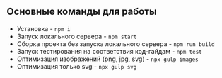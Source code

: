 ## Основные команды для работы
* Установка - `npm i`
* Запуск локального сервера - `npm start`
* Сборка проекта без запуска локального сервера - `npm run build`
* Запуск тестирования на соответствия код-гайдам - `npm test`
* Оптимизация изображений (png, jpg, svg) - `npx gulp images`
* Оптимизация только svg - `npx gulp svg`
